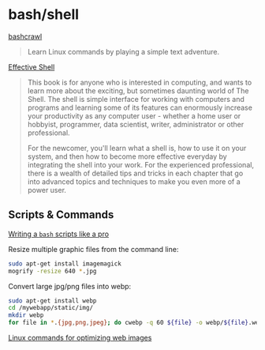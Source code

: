 # bash/shell

[bashcrawl](https://gitlab.com/slackermedia/bashcrawl)

> Learn Linux commands by playing a simple text adventure.

[Effective Shell](https://effective-shell.com/)

> This book is for anyone who is interested in computing, and wants to learn more about the exciting, but sometimes daunting world of The Shell. The shell is simple interface for working with computers and programs and learning some of its features can enormously increase your productivity as any computer user - whether a home user or hobbyist, programmer, data scientist, writer, administrator or other professional.
> 
> For the newcomer, you'll learn what a shell is, how to use it on your system, and then how to become more effective everyday by integrating the shell into your work. For the experienced professional, there is a wealth of detailed tips and tricks in each chapter that go into advanced topics and techniques to make you even more of a power user.


## Scripts & Commands

[Writing a `bash` scripts like a pro](https://dev.to/unfor19/writing-bash-scripts-like-a-pro-part-1-styling-guide-4bin)

Resize multiple graphic files from the command line:

```bash
sudo apt-get install imagemagick
mogrify -resize 640 *.jpg
```

Convert large jpg/png files into webp:

```bash
sudo apt-get install webp
cd /mywebapp/static/img/
mkdir webp        
for file in *.{jpg,png,jpeg}; do cwebp -q 60 ${file} -o webp/${file}.webp; done;
```

[Linux commands for optimizing web images](https://opensource.com/article/21/12/optimize-web-images-linux)
